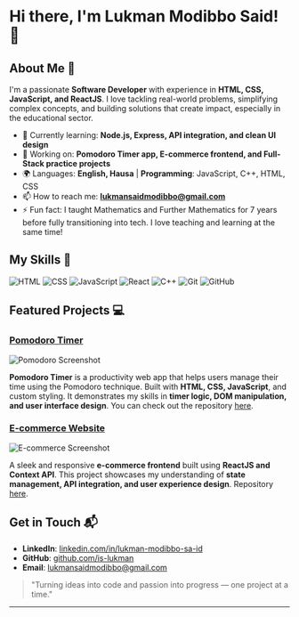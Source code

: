 # Hi there, I'm Lukman Modibbo Said! 👋

<!-- ![Banner Image](your_banner_image_url_here) -->

## About Me 🚀

I'm a passionate **Software Developer** with experience in **HTML, CSS, JavaScript, and ReactJS**. I love tackling real-world problems, simplifying complex concepts, and building solutions that create impact, especially in the educational sector.

- 🌱 Currently learning: **Node.js, Express, API integration, and clean UI design**
- 🔭 Working on: **Pomodoro Timer app, E-commerce frontend, and Full-Stack practice projects**
- 🌍 Languages: **English, Hausa** | **Programming**: JavaScript, C++, HTML, CSS
- 📫 How to reach me: **[lukmansaidmodibbo@gmail.com](mailto:lukmansaidmodibbo@gmail.com)**
- ⚡ Fun fact: I taught Mathematics and Further Mathematics for 7 years before fully transitioning into tech. I love teaching and learning at the same time!

## My Skills 🧠

![HTML](https://img.shields.io/badge/-HTML-E34F26?style=flat-square&logo=html5&logoColor=white)
![CSS](https://img.shields.io/badge/-CSS-1572B6?style=flat-square&logo=css3&logoColor=white)
![JavaScript](https://img.shields.io/badge/-JavaScript-F7DF1E?style=flat-square&logo=javascript&logoColor=black)
![React](https://img.shields.io/badge/-React-61DAFB?style=flat-square&logo=react&logoColor=black)
![C++](https://img.shields.io/badge/-C++-00599C?style=flat-square&logo=cplusplus&logoColor=white)
![Git](https://img.shields.io/badge/-Git-F05032?style=flat-square&logo=git&logoColor=white)
![GitHub](https://img.shields.io/badge/-GitHub-181717?style=flat-square&logo=github&logoColor=white)

## Featured Projects 💻

### [Pomodoro Timer](https://github.com/yourusername/pomodoro-timer)

![Pomodoro Screenshot](https://github.com/yourusername/pomodoro-timer/blob/main/screenshot.png)

**Pomodoro Timer** is a productivity web app that helps users manage their time using the Pomodoro technique. Built with **HTML, CSS, JavaScript**, and custom styling. It demonstrates my skills in **timer logic, DOM manipulation, and user interface design**. You can check out the repository [here](https://github.com/yourusername/pomodoro-timer).

### [E-commerce Website](https://github.com/yourusername/ecommerce-site)

![E-commerce Screenshot](https://github.com/yourusername/ecommerce-site/blob/main/screenshot.png)

A sleek and responsive **e-commerce frontend** built using **ReactJS and Context API**. This project showcases my understanding of **state management, API integration, and user experience design**. Repository [here](https://github.com/yourusername/ecommerce-site).

## Get in Touch 📬

- **LinkedIn**: [linkedin.com/in/lukman-modibbo-sa-id](https://www.linkedin.com/in/lukman-modibbo-sa-id)
- **GitHub**: [github.com/is-lukman](https://github.com/is-lukman)
- **Email**: [lukmansaidmodibbo@gmail.com](mailto:lukmansaidmodibbo@gmail.com)

> "Turning ideas into code and passion into progress — one project at a time."

---

